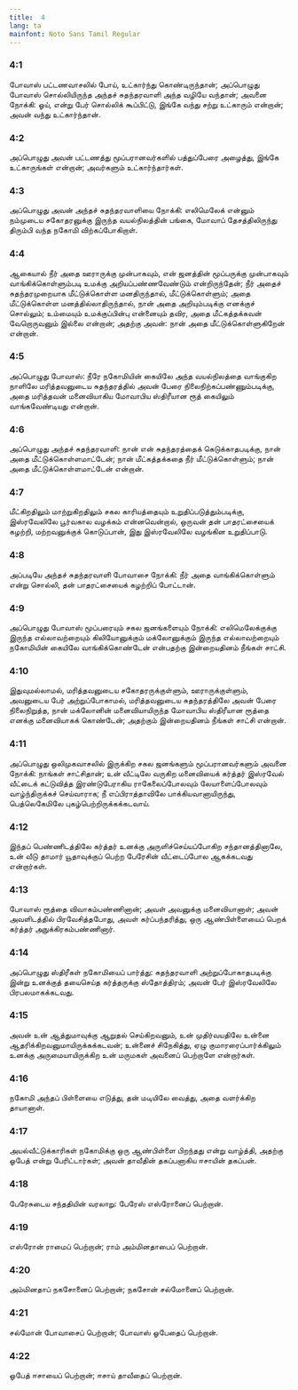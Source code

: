 ```yaml
---
title:  4
lang: ta
mainfont: Noto Sans Tamil Regular
---
```


###  4:1

போவாஸ் பட்டணவாசலில் போய், உட்கார்ந்து கொண்டிருந்தான்; அப்பொழுது போவாஸ் சொல்லியிருந்த அந்தச் சுதந்தரவாளி அந்த வழியே வந்தான்; அவனை நோக்கி: ஓய், என்று பேர் சொல்லிக் கூப்பிட்டு, இங்கே வந்து சற்று உட்காரும் என்றான்; அவன் வந்து உட்கார்ந்தான்.

###  4:2

அப்பொழுது அவன் பட்டணத்து மூப்பரானவர்களில் பத்துப்பேரை அழைத்து, இங்கே உட்காருங்கள் என்றான்; அவர்களும் உட்கார்ந்தார்கள்.

###  4:3

அப்பொழுது அவன் அந்தச் சுதந்தரவாளியை நோக்கி: எலிமெலேக் என்னும் நம்முடைய சகோதரனுக்கு இருந்த வயல்நிலத்தின் பங்கை, மோவாப் தேசத்திலிருந்து திரும்பி வந்த நகோமி விற்கப்போகிறாள்.

###  4:4

ஆகையால் நீர் அதை ஊராருக்கு முன்பாகவும், என் ஜனத்தின் மூப்பருக்கு முன்பாகவும் வாங்கிக்கொள்ளும்படி உமக்கு அறியப்பண்ணவேண்டும் என்றிருந்தேன்; நீர் அதைச் சுதந்தரமுறையாக மீட்டுக்கொள்ள மனதிருந்தால், மீட்டுக்கொள்ளும்; அதை மீட்டுக்கொள்ள மனத்தில்லாதிருந்தால், நான் அதை அறியும்படிக்கு எனக்குச் சொல்லும்; உம்மையும் உமக்குப்பின்பு என்னையும் தவிர, அதை மீட்கத்தக்கவன் வேறொருவனும் இல்லை என்றான்; அதற்கு அவன்: நான் அதை மீட்டுக்கொள்ளுகிறேன் என்றான்.

###  4:5

அப்பொழுது போவாஸ்: நீரே நகோமியின் கையிலே அந்த வயல்நிலத்தை வாங்குகிற நாளிலே மரித்தவனுடைய சுதந்தரத்தில் அவன் பேரை நிலைநிற்கப்பண்ணும்படிக்கு, அதை மரித்தவன் மனைவியாகிய மோவாபிய ஸ்திரீயான ரூத் கையிலும் வாங்கவேண்டியது என்றான்.

###  4:6

அப்பொழுது அந்தச் சுதந்தரவாளி: நான் என் சுதந்தரத்தைக் கெடுக்காதபடிக்கு, நான் அதை மீட்டுக்கொள்ளமாட்டேன்; நான் மீட்கத்தக்கதை நீர் மீட்டுக்கொள்ளும்; நான் அதை மீட்டுக்கொள்ளமாட்டேன் என்றான்.

###  4:7

மீட்கிறதிலும் மாற்றுகிறதிலும் சகல காரியத்தையும் உறுதிப்படுத்தும்படிக்கு, இஸ்ரவேலிலே பூர்வகால வழக்கம் என்னவென்றால், ஒருவன் தன் பாதரட்சையைக் கழற்றி, மற்றவனுக்குக் கொடுப்பான், இது இஸ்ரவேலிலே வழங்கின உறுதிப்பாடு.

###  4:8

அப்படியே அந்தச் சுதந்தரவாளி போவாசை நோக்கி: நீர் அதை வாங்கிக்கொள்ளும் என்று சொல்லி, தன் பாதரட்சையைக் கழற்றிப் போட்டான்.

###  4:9

அப்பொழுது போவாஸ் மூப்பரையும் சகல ஜனங்களையும் நோக்கி: எலிமெலேக்குக்கு இருந்த எல்லாவற்றையும் கிலியோனுக்கும் மக்லோனுக்கும் இருந்த எல்லாவற்றையும் நகோமியின் கையிலே வாங்கிக்கொண்டேன் என்பதற்கு இன்றையதினம் நீங்கள் சாட்சி.

###  4:10

இதுவுமல்லாமல், மரித்தவனுடைய சகோதரருக்குள்ளும், ஊராருக்குள்ளும், அவனுடைய பேர் அற்றுப்போகாமல், மரித்தவனுடைய சுதந்தரத்திலே அவன் பேரை நிலைநிறுத்த, நான் மக்லோனின் மனைவியாயிருந்த மோவாபிய ஸ்திரீயான ரூத்தை எனக்கு மனைவியாகக் கொண்டேன்; அதற்கும் இன்றையதினம் நீங்கள் சாட்சி என்றான்.

###  4:11

அப்பொழுது ஒலிமுகவாசலில் இருக்கிற சகல ஜனங்களும் மூப்பரானவர்களும் அவனை நோக்கி: நாங்கள் சாட்சிதான்; உன் வீட்டிலே வருகிற மனைவியைக் கர்த்தர் இஸ்ரவேல் வீட்டைக் கட்டுவித்த இரண்டுபேராகிய ராகேலைப்போலவும் லேயாளைப்போலவும் வாழ்ந்திருக்கச் செய்வாராக; நீ எப்பிராத்தாவிலே பாக்கியவானாயிருந்து, பெத்லெகேமிலே புகழ்பெற்றிருக்கக்கடவாய்.

###  4:12

இந்தப் பெண்ணிடத்திலே கர்த்தர் உனக்கு அருளிச்செய்யப்போகிற சந்தானத்தினாலே, உன் வீடு தாமார் யூதாவுக்குப் பெற்ற பேரேசின் வீட்டைப்போல ஆகக்கடவது என்றார்கள்.

###  4:13

போவாஸ் ரூத்தை விவாகம்பண்ணினான்; அவள் அவனுக்கு மனைவியானாள்; அவன் அவளிடத்தில் பிரவேசித்தபோது, அவள் கர்ப்பந்தரித்து, ஒரு ஆண்பிள்ளையைப் பெறக் கர்த்தர் அநுக்கிரகம்பண்ணினார்.

###  4:14

அப்பொழுது ஸ்திரீகள் நகோமியைப் பார்த்து: சுதந்தரவாளி அற்றுப்போகாதபடிக்கு இன்று உனக்குத் தயைசெய்த கர்த்தருக்கு ஸ்தோத்திரம்; அவன் பேர் இஸ்ரவேலிலே பிரபலமாகக்கடவது.

###  4:15

அவன் உன் ஆத்துமாவுக்கு ஆறுதல் செய்கிறவனும், உன் முதிர்வயதிலே உன்னை ஆதரிக்கிறவனுமாயிருக்கக்கடவன்; உன்னைச் சிநேகித்து, ஏழு குமாரரைப்பார்க்கிலும் உனக்கு அருமையாயிருக்கிற உன் மருமகள் அவனைப் பெற்றாளே என்றார்கள்.

###  4:16

நகோமி அந்தப் பிள்ளையை எடுத்து, தன் மடியிலே வைத்து, அதை வளர்க்கிற தாயானாள்.

###  4:17

அயல்வீட்டுக்காரிகள் நகோமிக்கு ஒரு ஆண்பிள்ளை பிறந்தது என்று வாழ்த்தி, அதற்கு ஓபேத் என்று பேரிட்டார்கள்; அவன் தாவீதின் தகப்பனாகிய ஈசாயின் தகப்பன்.

###  4:18

பேரேசுடைய சந்ததியின் வரலாறு: பேரேஸ் எஸ்ரோனைப் பெற்றான்.

###  4:19

எஸ்ரோன் ராமைப் பெற்றான்; ராம் அம்மினதாபைப் பெற்றான்.

###  4:20

அம்மினதாப் நகசோனைப் பெற்றான்; நகசோன் சல்மோனைப் பெற்றான்.

###  4:21

சல்மோன் போவாசைப் பெற்றான்; போவாஸ் ஓபேதைப் பெற்றான்.

###  4:22

ஓபேத் ஈசாயைப் பெற்றான்; ஈசாய் தாவீதைப் பெற்றான்.

